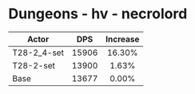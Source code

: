 # Dungeons - hv - necrolord
| Actor | DPS | Increase |
|---|:---:|:---:|
|T28-2_4-set|15906|16.30%|
|T28-2-set|13900|1.63%|
|Base|13677|0.00%|
